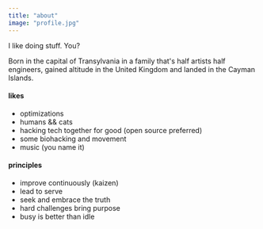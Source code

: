 ```yaml
---
title: "about"
image: "profile.jpg"
---
```


I like doing stuff. You?

Born in the capital of Transylvania in a family that's half artists half engineers, gained altitude in the United Kingdom and landed in the Cayman Islands.

#### likes
* optimizations
* humans && cats
* hacking tech together for good (open source preferred)
* some biohacking and movement
* music (you name it)

#### principles
* improve continuously (kaizen)
* lead to serve
* seek and embrace the truth
* hard challenges bring purpose
* busy is better than idle
